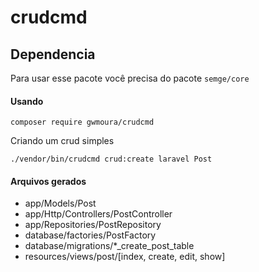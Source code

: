 # crudcmd

## Dependencia

Para usar esse pacote você precisa do pacote `semge/core`

#### Usando

`composer require gwmoura/crudcmd`

Criando um crud simples

`./vendor/bin/crudcmd crud:create laravel Post`

#### Arquivos gerados

* app/Models/Post
* app/Http/Controllers/PostController
* app/Repositories/PostRepository
* database/factories/PostFactory
* database/migrations/*_create_post_table
* resources/views/post/[index, create, edit, show]
